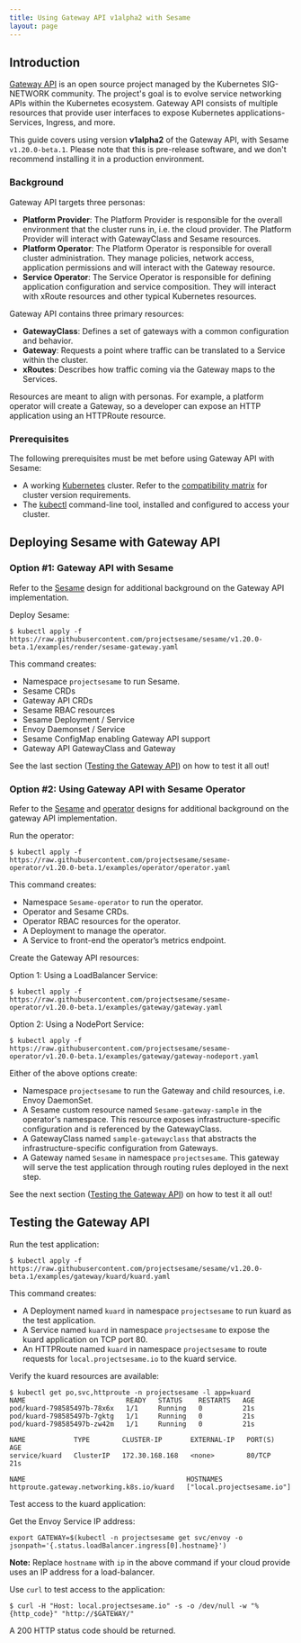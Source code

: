 ```yaml
---
title: Using Gateway API v1alpha2 with Sesame
layout: page
---
```


## Introduction

[Gateway API][1] is an open source project managed by the Kubernetes SIG-NETWORK community. The project's goal is to
evolve service networking APIs within the Kubernetes ecosystem. Gateway API consists of multiple resources that provide
user interfaces to expose Kubernetes applications- Services, Ingress, and more.

This guide covers using version **v1alpha2** of the Gateway API, with Sesame `v1.20.0-beta.1`.
Please note that this is pre-release software, and we don't recommend installing it in a production environment.

### Background

Gateway API targets three personas:

- __Platform Provider__: The Platform Provider is responsible for the overall environment that the cluster runs in, i.e.
  the cloud provider. The Platform Provider will interact with GatewayClass and Sesame resources.
- __Platform Operator__: The Platform Operator is responsible for overall cluster administration. They manage policies,
  network access, application permissions and will interact with the Gateway resource.
- __Service Operator__: The Service Operator is responsible for defining application configuration and service
  composition. They will interact with xRoute resources and other typical Kubernetes resources.

Gateway API contains three primary resources:

- __GatewayClass__: Defines a set of gateways with a common configuration and behavior.
- __Gateway__: Requests a point where traffic can be translated to a Service within the cluster.
- __xRoutes__: Describes how traffic coming via the Gateway maps to the Services.

Resources are meant to align with personas. For example, a platform operator will create a Gateway, so a developer can
expose an HTTP application using an HTTPRoute resource.

### Prerequisites
The following prerequisites must be met before using Gateway API with Sesame:

- A working [Kubernetes][2] cluster. Refer to the [compatibility matrix][3] for cluster version requirements.
- The [kubectl][4] command-line tool, installed and configured to access your cluster.

## Deploying Sesame with Gateway API

### Option #1: Gateway API with Sesame

Refer to the [Sesame][6] design for additional background on the Gateway API implementation.

Deploy Sesame:
```shell
$ kubectl apply -f https://raw.githubusercontent.com/projectsesame/sesame/v1.20.0-beta.1/examples/render/sesame-gateway.yaml
```
This command creates:

- Namespace `projectsesame` to run Sesame.
- Sesame CRDs
- Gateway API CRDs
- Sesame RBAC resources
- Sesame Deployment / Service
- Envoy Daemonset / Service
- Sesame ConfigMap enabling Gateway API support
- Gateway API GatewayClass and Gateway

See the last section ([Testing the Gateway API](#testing-the-gateway-api)) on how to test it all out!

### Option #2: Using Gateway API with Sesame Operator

Refer to the [Sesame][6] and [operator][7] designs for additional background on the gateway API implementation.

Run the operator:
```shell
$ kubectl apply -f https://raw.githubusercontent.com/projectsesame/sesame-operator/v1.20.0-beta.1/examples/operator/operator.yaml
```
This command creates:

- Namespace `Sesame-operator` to run the operator.
- Operator and Sesame CRDs.
- Operator RBAC resources for the operator.
- A Deployment to manage the operator.
- A Service to front-end the operator’s metrics endpoint.

Create the Gateway API resources:

Option 1: Using a LoadBalancer Service:
```shell
$ kubectl apply -f https://raw.githubusercontent.com/projectsesame/sesame-operator/v1.20.0-beta.1/examples/gateway/gateway.yaml
```

Option 2: Using a NodePort Service:
```shell
$ kubectl apply -f https://raw.githubusercontent.com/projectsesame/sesame-operator/v1.20.0-beta.1/examples/gateway/gateway-nodeport.yaml
```

Either of the above options create:

- Namespace `projectsesame` to run the Gateway and child resources, i.e. Envoy DaemonSet.
- A Sesame custom resource named `Sesame-gateway-sample` in the operator's namespace. This resource exposes infrastructure-specific configuration and is referenced by the GatewayClass.
- A GatewayClass named `sample-gatewayclass` that abstracts the infrastructure-specific configuration from Gateways.
- A Gateway named `Sesame` in namespace `projectsesame`. This gateway will serve the test application through routing rules deployed in the next step.

See the next section ([Testing the Gateway API](#testing-the-gateway-api)) on how to test it all out!

## Testing the Gateway API

Run the test application:
```shell
$ kubectl apply -f https://raw.githubusercontent.com/projectsesame/sesame/v1.20.0-beta.1/examples/gateway/kuard/kuard.yaml
```
This command creates:

- A Deployment named `kuard` in namespace `projectsesame` to run kuard as the test application.
- A Service named `kuard` in namespace `projectsesame` to expose the kuard application on TCP port 80.
- An HTTPRoute named `kuard` in namespace `projectsesame` to route requests for `local.projectsesame.io` to the kuard
  service.

Verify the kuard resources are available:
```shell
$ kubectl get po,svc,httproute -n projectsesame -l app=kuard
NAME                         READY   STATUS    RESTARTS   AGE
pod/kuard-798585497b-78x6x   1/1     Running   0          21s
pod/kuard-798585497b-7gktg   1/1     Running   0          21s
pod/kuard-798585497b-zw42m   1/1     Running   0          21s

NAME            TYPE        CLUSTER-IP       EXTERNAL-IP   PORT(S)   AGE
service/kuard   ClusterIP   172.30.168.168   <none>        80/TCP    21s

NAME                                        HOSTNAMES
httproute.gateway.networking.k8s.io/kuard   ["local.projectsesame.io"]
```

Test access to the kuard application:

Get the Envoy Service IP address:
```shell
export GATEWAY=$(kubectl -n projectsesame get svc/envoy -o jsonpath='{.status.loadBalancer.ingress[0].hostname}')
```
__Note:__ Replace `hostname` with `ip` in the above command if your cloud provide uses an IP address for a
load-balancer.

Use `curl` to test access to the application:
```shell
$ curl -H "Host: local.projectsesame.io" -s -o /dev/null -w "%{http_code}" "http://$GATEWAY/"
```
A 200 HTTP status code should be returned.

[1]: https://gateway-api.sigs.k8s.io/
[2]: https://kubernetes.io/
[3]: https://projectsesame.io/resources/compatibility-matrix/
[4]: https://kubernetes.io/docs/tasks/tools/install-kubectl/
[5]: https://github.com/projectsesame/sesame-operator
[6]: https://github.com/projectsesame/sesame/blob/main/design/gateway-apis-implementation.md
[7]: https://github.com/projectsesame/sesame-operator/blob/main/design/gateway-api.md
